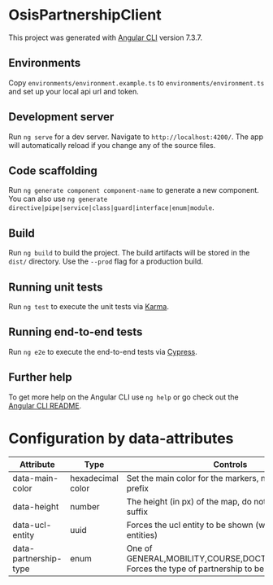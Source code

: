 # OsisPartnershipClient

This project was generated with [Angular CLI](https://github.com/angular/angular-cli) version 7.3.7.

## Environments

Copy `environments/environment.example.ts` to `environments/environment.ts` and set up your local api url and token.

## Development server

Run `ng serve` for a dev server. Navigate to `http://localhost:4200/`. The app will automatically reload if you change any of the source files.

## Code scaffolding

Run `ng generate component component-name` to generate a new component. You can also use `ng generate directive|pipe|service|class|guard|interface|enum|module`.

## Build

Run `ng build` to build the project. The build artifacts will be stored in the `dist/` directory. Use the `--prod` flag for a production build.

## Running unit tests

Run `ng test` to execute the unit tests via [Karma](https://karma-runner.github.io).

## Running end-to-end tests

Run `ng e2e` to execute the end-to-end tests via [Cypress](https://docs.cypress.io).

## Further help

To get more help on the Angular CLI use `ng help` or go check out the [Angular CLI README](https://github.com/angular/angular-cli/blob/master/README.md).

# Configuration by data-attributes

| Attribute             | Type              | Controls                                                                                     |
|-----------------------|-------------------|----------------------------------------------------------------------------------------------|
| data-main-color       | hexadecimal color | Set the main color for the markers, needs the '#' prefix                                     |
| data-height           | number            | The height (in px) of the map, do not add the 'px' suffix                                    |
| data-ucl-entity       | uuid              | Forces the ucl entity to be shown (with children entities)                                   |
| data-partnership-type | enum              | One of GENERAL,MOBILITY,COURSE,DOCTORATE,PROJECT. Forces the type of partnership to be shown |
